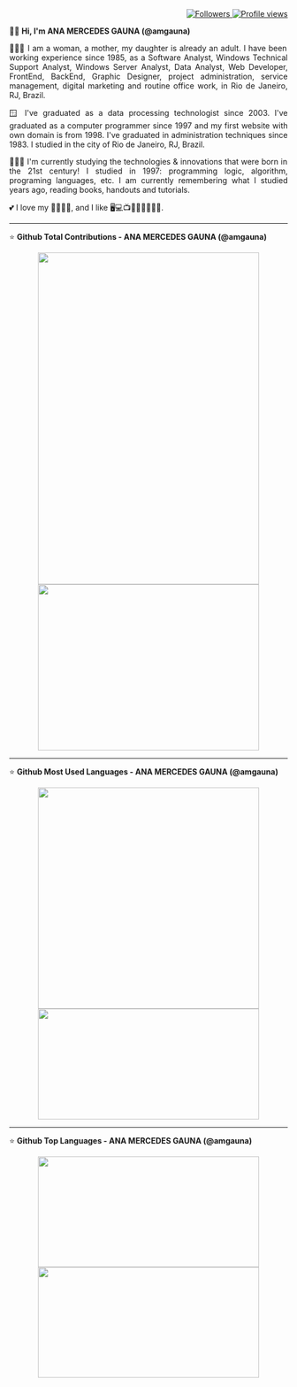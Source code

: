 <div align="right">   
<a href="https://github.com/amgauna/">
<img src="https://img.shields.io/github/followers/amgauna?label=follow&style=social&link=https://www.github.com/amgauna/" 
 title="Follow me" alt="Followers" /> 
</a> 
<a href="https://github.com/amgauna">
<img src="https://komarev.com/ghpvc/?username=amgauna&label=Profile%20views&color=0e75b6&style=flat-square&color=yellow&link=https://www.github.com/amgauna/" title="Profile views" alt="Profile views" /> 
</a>
</div>

👩🏻 <b> Hi, I'm ANA MERCEDES GAUNA (@amgauna) </b>

<p align="justify"> 
👩🏻‍💻 I am a woman, a mother, my daughter is already an adult. I have been working experience since 1985, as a Software Analyst, Windows Technical Support Analyst, Windows Server Analyst, Data Analyst, Web Developer, FrontEnd, BackEnd, Graphic Designer, project administration, service management, digital marketing and routine office work, in Rio de Janeiro, RJ, Brazil. </p>

<p align="justify"> 
🪟 I've graduated as a data processing technologist since 2003. I've graduated as a computer programmer since 1997 and my first website with own domain is from 1998. I've graduated in administration techniques since 1983. I studied in the city of Rio de Janeiro, RJ, Brazil. </p>

<p align="justify"> 
👩🏻‍🎓 I'm currently studying the technologies & innovations that were born in the 21st century! I studied in 1997: programming logic, algorithm, programing languages, etc. I am currently remembering what I studied years ago, reading books, handouts and tutorials. </p>
  
💕 I love my 👧🏻🐶😺, and I like 🖥️💻📺🎦🎸🍔🍕🌭🍰.

---
⭐ <b> Github Total Contributions - ANA MERCEDES GAUNA (@amgauna)</b>

<div align="center">  
<a href="https://github.com/amgauna/github-readme-stats">
  <img width=400 height=600 align="center" src="https://github-readme-streak-stats.herokuapp.com/?user=amgauna&theme=default">
  <img width=400 height=300 align="center" src="http://github-profile-summary-cards.vercel.app/api/cards/stats?&langs_count=30&username=amgauna&theme=default" />  
</a>
</div>

---
⭐ <b> Github Most Used Languages - ANA MERCEDES GAUNA (@amgauna)</b>

 <div align="center">  
     <a href="https://github.com/amgauna/convoychat" />
     <img width=400 height=400 align="center" src="https://github-readme-stats.vercel.app/api/top-langs?username=amgauna&layout=compact&langs_count=30&card_width=320" /> 
     </a>
 <a href="https://github.com/amgauna/github-readme-stats" />
  <img width=400 height=200 align="center" src="https://github-readme-stats.vercel.app/api?username=amgauna&show_icons=true&theme=default">
</a>
</div>

---
⭐ <b> Github Top Languages - ANA MERCEDES GAUNA (@amgauna)</b>

<div align="center">  
  <a href="https://github.com/amgauna/github-readme-stats">
     <img width=400 height=200 align="center" src="https://github-profile-summary-cards.vercel.app/api/cards/repos-per-language?&langs_count=30&username=amgauna&theme=default" />
  </a>
  <a href="https://github.com/amgauna/github-readme-stats">  
     <img width=400 height=200 align="center" src="https://github-profile-summary-cards.vercel.app/api/cards/most-commit-language?&langs_count=30&username=amgauna&theme=default" />
  </a>
</div>
